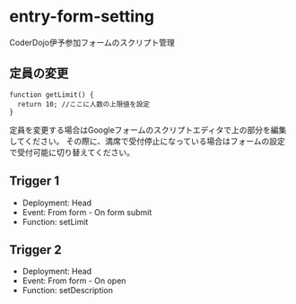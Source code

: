 # entry-form-setting
CoderDojo伊予参加フォームのスクリプト管理
## 定員の変更

```
function getLimit() {
  return 10; //ここに人数の上限値を設定
}
```

定員を変更する場合はGoogleフォームのスクリプトエディタで上の部分を編集してください。
その際に、満席で受付停止になっている場合はフォームの設定で受付可能に切り替えてください。

## Trigger 1
- Deployment: Head
- Event: From form - On form submit
- Function: setLimit

## Trigger 2
- Deployment: Head
- Event: From form - On open
- Function: setDescription
